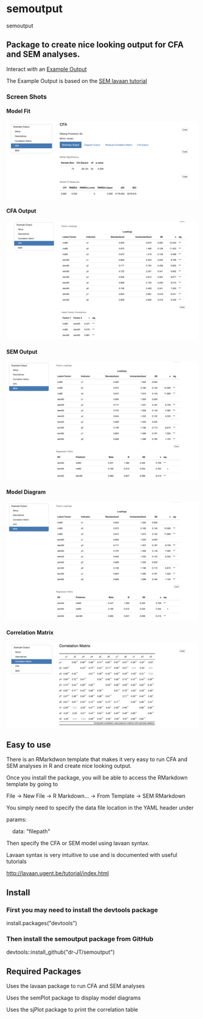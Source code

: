 # semoutput
semoutput

## Package to create nice looking output for CFA and SEM analyses.

Interact with an [Example Output](http://englelab.gatech.edu/R/Example_semoutput.html)

The Example Output is based on the [SEM lavaan tutorial](http://lavaan.ugent.be/tutorial/sem.html)

### Screen Shots

#### Model Fit

![alt text](https://github.com/dr-JT/semoutput/blob/master/Example/ModelFit_CFA.png)

#### CFA Output

![alt text](https://github.com/dr-JT/semoutput/blob/master/Example/Output_CFA.png)

#### SEM Output

![alt text](https://github.com/dr-JT/semoutput/blob/master/Example/Output_SEM.png)


#### Model Diagram

![alt text](https://github.com/dr-JT/semoutput/blob/master/Example/Output_SEM.png)

#### Correlation Matrix

![alt text](https://github.com/dr-JT/semoutput/blob/master/Example/CorrelationMatrix.png)

## Easy to use

There is an RMarkdwon template that makes it very easy to run CFA and SEM analyses in R and create nice looking output.

Once you install the package, you will be able to access the RMarkdown template by going to

File -> New File -> R Markdown... -> From Template -> SEM RMarkdown

You simply need to specify the data file location in the YAML header under 

params:

&nbsp;&nbsp;&nbsp; data: "filepath"
  
Then specify the CFA or SEM model using lavaan syntax. 

Lavaan syntax is very intuitive to use and is documented with useful tutorials

http://lavaan.ugent.be/tutorial/index.html


## Install

### First you may need to install the devtools package

install.packages("devtools")

### Then install the semoutput package from GitHub

devtools::install_github("dr-JT/semoutput")

## Required Packages

Uses the lavaan package to run CFA and SEM analyses

Uses the semPlot package to display model diagrams

Uses the sjPlot package to print the correlation table
